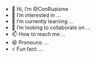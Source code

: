 - 👋 Hi, I’m @ConRuaisme
- 👀 I’m interested in ...
- 🌱 I’m currently learning ...
- 💞️ I’m looking to collaborate on ...
- 📫 How to reach me ...
- 😄 Pronouns: ...
- ⚡ Fun fact: ...

<!---
ConRuaisme/ConRuaisme is a ✨ special ✨ repository because its `README.md` (this file) appears on your GitHub profile.
You can click the Preview link to take a look at your changes.
--->
